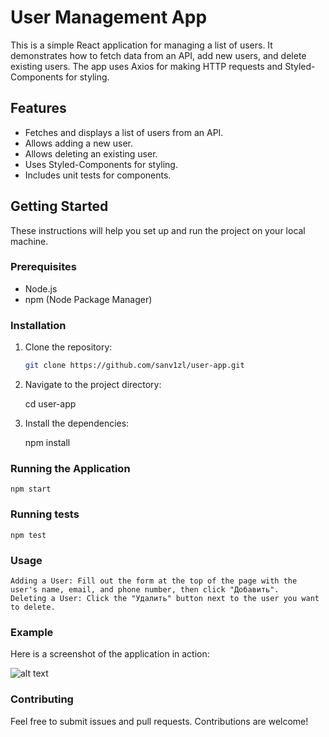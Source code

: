 # User Management App

This is a simple React application for managing a list of users. It demonstrates how to fetch data from an API, add new users, and delete existing users. The app uses Axios for making HTTP requests and Styled-Components for styling.

## Features

- Fetches and displays a list of users from an API.
- Allows adding a new user.
- Allows deleting an existing user.
- Uses Styled-Components for styling.
- Includes unit tests for components.

## Getting Started

These instructions will help you set up and run the project on your local machine.

### Prerequisites

- Node.js
- npm (Node Package Manager)

### Installation

1. Clone the repository:

   ```bash
   git clone https://github.com/sanv1zl/user-app.git

2. Navigate to the project directory:

    cd user-app

3. Install the dependencies:

    npm install

### Running the Application

    npm start

### Running tests

    npm test

### Usage

    Adding a User: Fill out the form at the top of the page with the user's name, email, and phone number, then click "Добавить".
    Deleting a User: Click the "Удалить" button next to the user you want to delete.

### Example

Here is a screenshot of the application in action:

![alt text](image.png)

### Contributing

Feel free to submit issues and pull requests. Contributions are welcome!